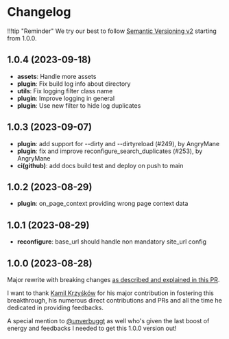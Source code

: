 # Changelog

!!!tip "Reminder"
    We try our best to follow [Semantic Versioning v2](https://semver.org/) starting from 1.0.0.

## 1.0.4 (2023-09-18)

- **assets**: Handle more assets
- **plugin**: Fix build log info about directory
- **utils**: Fix logging filter class name
- **plugin**: Improve logging in general
- **plugin**: Use new filter to hide log duplicates

## 1.0.3 (2023-09-07)

- **plugin**: add support for --dirty and --dirtyreload (#249), by AngryMane
- **plugin**:  fix and improve reconfigure_search_duplicates (#253), by AngryMane
- **ci(github)**: add docs build test and deploy on push to main

## 1.0.2 (2023-08-29)

- **plugin**: on_page_context providing wrong page context data

## 1.0.1 (2023-08-29)

- **reconfigure**: base_url should handle non mandatory site_url config

## 1.0.0 (2023-08-28)

Major rewrite with breaking changes [as described and explained in this PR](https://github.com/ultrabug/mkdocs-static-i18n/pull/216).

I want to thank [Kamil Krzyśków](https://github.com/kamilkrzyskow) for his major contribution in fostering this breakthrough, his numerous direct contributions and PRs and all the time he dedicated in providing feedbacks.

A special mention to [@unverbuggt](https://github.com/unverbuggt) as well who's given the last boost of energy and feedbacks I needed to get this 1.0.0 version out!